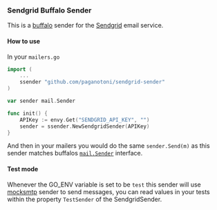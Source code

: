 ### Sendgrid Buffalo Sender

This is a [buffalo](github.com/gobuffalo/buffalo) sender for the [Sendgrid](https://https://sendgrid.com//) email service.

#### How to use

In your `mailers.go`

```go
import (
    ... 
    ssender "github.com/paganotoni/sendgrid-sender"
)

var sender mail.Sender

func init() {
	APIKey := envy.Get("SENDGRID_API_KEY", "")
	sender = ssender.NewSendgridSender(APIKey)
}
```

And then in your mailers you would do the same `sender.Send(m)` as this sender matches buffalos [`mail.Sender`](https://github.com/gobuffalo/buffalo/blob/master/mail/mail.go#L4) interface.

#### Test mode

Whenever the GO_ENV variable is set to be `test` this sender will use [mocksmtp](https://github.com/stanislas-m/mocksmtp) sender to send messages, you can read values in your tests within the property `TestSender` of the SendgridSender.